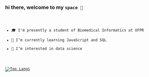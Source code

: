 ### hi there, welcome to my <code>space 🖖


- 🎓 I'm presently a student of Biomedical Informatics at UFPR
- 🌱 I’m currently learning JavaScript and SQL
- 🎲 I’m interested in data science
  
[![Top Langs](https://github-readme-stats.vercel.app/api/top-langs/?username=anuraghazra)](https://github.com/arivenabili42/github-readme-stats)
